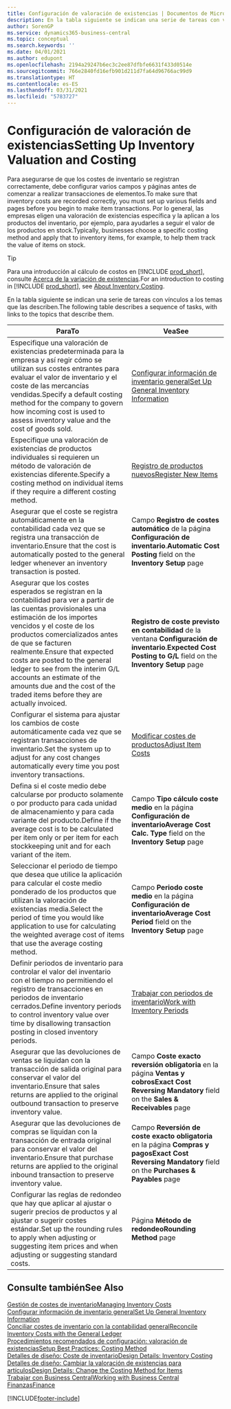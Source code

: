 ```yaml
---
title: Configuración de valoración de existencias | Documentos de Microsoft
description: En la tabla siguiente se indican una serie de tareas con vínculos a los temas que las describen.
author: SorenGP
ms.service: dynamics365-business-central
ms.topic: conceptual
ms.search.keywords: ''
ms.date: 04/01/2021
ms.author: edupont
ms.openlocfilehash: 2194a29247b6ec3c2ee87dfbfe6631f433d0514e
ms.sourcegitcommit: 766e2840fd16efb901d211d7fa64d96766ac99d9
ms.translationtype: HT
ms.contentlocale: es-ES
ms.lasthandoff: 03/31/2021
ms.locfileid: "5783727"
---
```

# <a name="setting-up-inventory-valuation-and-costing"></a><span data-ttu-id="a4218-103">Configuración de valoración de existencias</span><span class="sxs-lookup"><span data-stu-id="a4218-103">Setting Up Inventory Valuation and Costing</span></span>

<span data-ttu-id="a4218-104">Para asegurarse de que los costes de inventario se registran correctamente, debe configurar varios campos y páginas antes de comenzar a realizar transacciones de elementos.</span><span class="sxs-lookup"><span data-stu-id="a4218-104">To make sure that inventory costs are recorded correctly, you must set up various fields and pages before you begin to make item transactions.</span></span> <span data-ttu-id="a4218-105">Por lo general, las empresas eligen una valoración de existencias específica y la aplican a los productos del inventario, por ejemplo, para ayudarles a seguir el valor de los productos en stock.</span><span class="sxs-lookup"><span data-stu-id="a4218-105">Typically, businesses choose a specific costing method and apply that to inventory items, for example, to help them track the value of items on stock.</span></span>  

> [!TIP]
> <span data-ttu-id="a4218-106">Para una introducción al cálculo de costos en [!INCLUDE [prod_short](includes/prod_short.md)], consulte [Acerca de la variación de existencias](finance-learn-about-costing.md).</span><span class="sxs-lookup"><span data-stu-id="a4218-106">For an introduction to costing in [!INCLUDE [prod_short](includes/prod_short.md)], see [About Inventory Costing](finance-learn-about-costing.md).</span></span>

<span data-ttu-id="a4218-107">En la tabla siguiente se indican una serie de tareas con vínculos a los temas que las describen.</span><span class="sxs-lookup"><span data-stu-id="a4218-107">The following table describes a sequence of tasks, with links to the topics that describe them.</span></span>

|<span data-ttu-id="a4218-108">**Para**</span><span class="sxs-lookup"><span data-stu-id="a4218-108">**To**</span></span>|<span data-ttu-id="a4218-109">**Vea**</span><span class="sxs-lookup"><span data-stu-id="a4218-109">**See**</span></span>|  
|------------|-------------|
|<span data-ttu-id="a4218-110">Especifique una valoración de existencias predeterminada para la empresa y así regir cómo se utilizan sus costes entrantes para evaluar el valor de inventario y el coste de las mercancías vendidas.</span><span class="sxs-lookup"><span data-stu-id="a4218-110">Specify a default costing method for the company to govern how incoming cost is used to assess inventory value and the cost of goods sold.</span></span>|[<span data-ttu-id="a4218-111">Configurar información de inventario general</span><span class="sxs-lookup"><span data-stu-id="a4218-111">Set Up General Inventory Information</span></span>](inventory-how-setup-general.md)|  
|<span data-ttu-id="a4218-112">Especifique una valoración de existencias de productos individuales si requieren un método de valoración de existencias diferente.</span><span class="sxs-lookup"><span data-stu-id="a4218-112">Specify a costing method on individual items if they require a different costing method.</span></span>|[<span data-ttu-id="a4218-113">Registro de productos nuevos</span><span class="sxs-lookup"><span data-stu-id="a4218-113">Register New Items</span></span>](inventory-how-register-new-items.md)|  
|<span data-ttu-id="a4218-114">Asegurar que el coste se registra automáticamente en la contabilidad cada vez que se registra una transacción de inventario.</span><span class="sxs-lookup"><span data-stu-id="a4218-114">Ensure that the cost is automatically posted to the general ledger whenever an inventory transaction is posted.</span></span>|<span data-ttu-id="a4218-115">Campo **Registro de costes automático** de la página **Configuración de inventario**.</span><span class="sxs-lookup"><span data-stu-id="a4218-115">**Automatic Cost Posting** field on the **Inventory Setup** page</span></span>|  
|<span data-ttu-id="a4218-116">Asegurar que los costes esperados se registran en la contabilidad para ver a partir de las cuentas provisionales una estimación de los importes vencidos y el coste de los productos comercializados antes de que se facturen realmente.</span><span class="sxs-lookup"><span data-stu-id="a4218-116">Ensure that expected costs are posted to the general ledger to see from the interim G/L accounts an estimate of the amounts due and the cost of the traded items before they are actually invoiced.</span></span>|<span data-ttu-id="a4218-117">**Registro de coste previsto en contabilidad** de la ventana **Configuración de inventario**.</span><span class="sxs-lookup"><span data-stu-id="a4218-117">**Expected Cost Posting to G/L** field on the **Inventory Setup** page</span></span>|  
|<span data-ttu-id="a4218-118">Configurar el sistema para ajustar los cambios de coste automáticamente cada vez que se registran transacciones de inventario.</span><span class="sxs-lookup"><span data-stu-id="a4218-118">Set the system up to adjust for any cost changes automatically every time you post inventory transactions.</span></span>|[<span data-ttu-id="a4218-119">Modificar costes de productos</span><span class="sxs-lookup"><span data-stu-id="a4218-119">Adjust Item Costs</span></span>](inventory-how-adjust-item-costs.md)|  
|<span data-ttu-id="a4218-120">Defina si el coste medio debe calcularse por producto solamente o por producto para cada unidad de almacenamiento y para cada variante del producto.</span><span class="sxs-lookup"><span data-stu-id="a4218-120">Define if the average cost is to be calculated per item only or per item for each stockkeeping unit and for each variant of the item.</span></span>|<span data-ttu-id="a4218-121">Campo **Tipo cálculo coste medio** en la página **Configuración de inventario**</span><span class="sxs-lookup"><span data-stu-id="a4218-121">**Average Cost Calc. Type** field on the **Inventory Setup** page</span></span>|  
|<span data-ttu-id="a4218-122">Seleccionar el periodo de tiempo que desea que utilice la aplicación para calcular el coste medio ponderado de los productos que utilizan la valoración de existencias media.</span><span class="sxs-lookup"><span data-stu-id="a4218-122">Select the period of time you would like application to use for calculating the weighted average cost of items that use the average costing method.</span></span>|<span data-ttu-id="a4218-123">Campo **Periodo coste medio** en la página **Configuración de inventario**</span><span class="sxs-lookup"><span data-stu-id="a4218-123">**Average Cost Period** field on the **Inventory Setup** page</span></span>|  
|<span data-ttu-id="a4218-124">Definir periodos de inventario para controlar el valor del inventario con el tiempo no permitiendo el registro de transacciones en periodos de inventario cerrados.</span><span class="sxs-lookup"><span data-stu-id="a4218-124">Define inventory periods to control inventory value over time by disallowing transaction posting in closed inventory periods.</span></span>|[<span data-ttu-id="a4218-125">Trabajar con periodos de inventario</span><span class="sxs-lookup"><span data-stu-id="a4218-125">Work with Inventory Periods</span></span>](finance-how-to-work-with-inventory-periods.md)|  
|<span data-ttu-id="a4218-126">Asegurar que las devoluciones de ventas se liquidan con la transacción de salida original para conservar el valor del inventario.</span><span class="sxs-lookup"><span data-stu-id="a4218-126">Ensure that sales returns are applied to the original outbound transaction to preserve inventory value.</span></span>|<span data-ttu-id="a4218-127">Campo **Coste exacto reversión obligatoria** en la página **Ventas y cobros**</span><span class="sxs-lookup"><span data-stu-id="a4218-127">**Exact Cost Reversing Mandatory** field on the **Sales & Receivables** page</span></span>|  
|<span data-ttu-id="a4218-128">Asegurar que las devoluciones de compras se liquidan con la transacción de entrada original para conservar el valor del inventario.</span><span class="sxs-lookup"><span data-stu-id="a4218-128">Ensure that purchase returns are applied to the original inbound transaction to preserve inventory value.</span></span>|<span data-ttu-id="a4218-129">Campo **Reversión de coste exacto obligatoria** en la página **Compras y pagos**</span><span class="sxs-lookup"><span data-stu-id="a4218-129">**Exact Cost Reversing Mandatory** field on the **Purchases & Payables** page</span></span>|
|<span data-ttu-id="a4218-130">Configurar las reglas de redondeo que hay que aplicar al ajustar o sugerir precios de productos y al ajustar o sugerir costes estándar.</span><span class="sxs-lookup"><span data-stu-id="a4218-130">Set up the rounding rules to apply when adjusting or suggesting item prices and when adjusting or suggesting standard costs.</span></span>|<span data-ttu-id="a4218-131">Página **Método de redondeo**</span><span class="sxs-lookup"><span data-stu-id="a4218-131">**Rounding Method** page</span></span>|  

## <a name="see-also"></a><span data-ttu-id="a4218-132">Consulte también</span><span class="sxs-lookup"><span data-stu-id="a4218-132">See Also</span></span>

[<span data-ttu-id="a4218-133">Gestión de costes de inventario</span><span class="sxs-lookup"><span data-stu-id="a4218-133">Managing Inventory Costs</span></span>](finance-manage-inventory-costs.md)  
[<span data-ttu-id="a4218-134">Configurar información de inventario general</span><span class="sxs-lookup"><span data-stu-id="a4218-134">Set Up General Inventory Information</span></span>](inventory-how-setup-general.md)  
[<span data-ttu-id="a4218-135">Conciliar costes de inventario con la contabilidad general</span><span class="sxs-lookup"><span data-stu-id="a4218-135">Reconcile Inventory Costs with the General Ledger</span></span>](finance-how-to-post-inventory-costs-to-the-general-ledger.md)  
[<span data-ttu-id="a4218-136">Procedimientos recomendados de configuración: valoración de existencias</span><span class="sxs-lookup"><span data-stu-id="a4218-136">Setup Best Practices: Costing Method</span></span>](setup-best-practices-costing-method.md)  
[<span data-ttu-id="a4218-137">Detalles de diseño: Coste de inventario</span><span class="sxs-lookup"><span data-stu-id="a4218-137">Design Details: Inventory Costing</span></span>](design-details-inventory-costing.md)  
[<span data-ttu-id="a4218-138">Detalles de diseño: Cambiar la valoración de existencias para artículos</span><span class="sxs-lookup"><span data-stu-id="a4218-138">Design Details: Change the Costing Method for Items</span></span>](design-details-changing-costing-methods.md)  
[<span data-ttu-id="a4218-139">Trabajar con Business Central</span><span class="sxs-lookup"><span data-stu-id="a4218-139">Working with Business Central</span></span>](ui-work-product.md)  
[<span data-ttu-id="a4218-140">Finanzas</span><span class="sxs-lookup"><span data-stu-id="a4218-140">Finance</span></span>](finance.md)  


[!INCLUDE[footer-include](includes/footer-banner.md)]